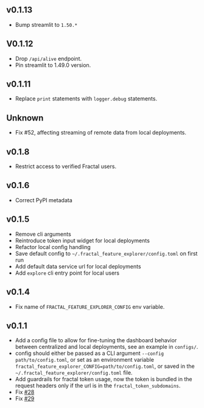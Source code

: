 ## v0.1.13

- Bump streamlit to `1.50.*`

## V0.1.12

- Drop `/api/alive` endpoint.
- Pin streamlit to 1.49.0 version.

## v0.1.11

- Replace `print` statements with `logger.debug` statements.

## Unknown

- Fix #52, affecting streaming of remote data from local deployments.

## v0.1.8

- Restrict access to verified Fractal users.

## v0.1.6

- Correct PyPI metadata

## v0.1.5

- Remove cli arguments
- Reintroduce token input widget for local deployments
- Refactor local config handling
- Save default config to `~/.fractal_feature_explorer/config.toml` on first run
- Add default data service url for local deployments
- Add `explore` cli entry point for local users

## v0.1.4

- Fix name of `FRACTAL_FEATURE_EXPLORER_CONFIG` env variable.

## v0.1.1

- Add a config file to allow for fine-tuning the dashboard behavior between centralized and local deployments, see an example in `configs/`.
- config should either be passed as a CLI argument `--config path/to/config.toml`, or set as an environment variable `fractal_feature_explorer_CONFIG=path/to/config.toml`, or saved in the `~/.fractal_feature_explorer/config.toml` file.
- Add guardrails for fractal token usage, now the token is bundled in the request headers only if the url is in the `fractal_token_subdomains`.
- Fix [#28](https://github.com/fractal-analytics-platform/fractal-feature-explorer/issues/28)
- Fix [#29](https://github.com/fractal-analytics-platform/fractal-feature-explorer/issues/29)
